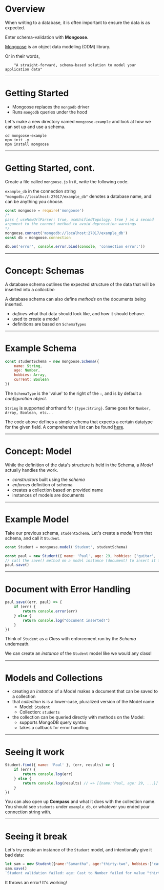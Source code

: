 # Overview

When writing to a database, it is often important to ensure the data is as expected.

Enter schema-validation with **Mongoose**. 

[Mongoose](https://mongoosejs.com/) is an object data modeling (ODM) library.
 
Or in their words,

        "A straight-forward, schema-based solution to model your application data"

---

# Getting Started

* Mongoose replaces the `mongodb` driver
* Runs `mongodb` queries under the hood

Let's make a new directory named `mongoose-example` and look at how we can set up and use a schema.

```
cd mongoose-example
npm init -y
npm install mongoose
```

---

# Getting Started, cont.
Create a file called `mongoose.js`
In it, write the following code.

`example_db` in the connection string `"mongodb://localhost:27017/example_db"` denotes a database name, and can be anything you choose. 

```javascript
const mongoose = require('mongoose')
/* 
pass { useNewUrlParser: true, useUnifiedTopology: true } as a second 
argument to the connect method to avoid deprecation warnings
*/
mongoose.connect('mongodb://localhost:27017/example_db') 
const db = mongoose.connection

db.on('error', console.error.bind(console, 'connection error:'))
```

---

# Concept: Schemas

A database schema outlines the expected structure of the data that will be inserted into a *collection*

A database schema can also define *methods* on the documents being inserted. 

* *defines* what that data should look like, and how it should behave.
* used to create a *model* 
* definitions are based on `SchemaTypes`

---

# Example Schema 

```javascript
const studentSchema = new mongoose.Schema({
    name: String,
    age: Number,
    hobbies: Array,
    current: Boolean
})
```

The `SchemaType` is the 'value' to the right of the `:`, and is by default a *configuration object*.

`String` is supported shorthand for `{type:String}`. Same goes for `Number, Array, Boolean, etc...`

The code above defines a simple schema that expects a certain datatype for the given field.
A comprehensive list can be found [here](https://mongoosejs.com/docs/guide.html#definition).

---

# Concept: Model

While the definition of the data's structure is held in the Schema, a *Model* actually handles the work.

* *constructors* built using the *schema*
* *enforces* definition of schema
* creates a collection based on provided name
* instances of models are documents

---

# Example Model
Take our previous schema, `studentSchema`. Let's create a *model* from that schema, and call it `Student`.

```javascript
const Student = mongoose.model('Student', studentSchema)

const paul = new Student({ name: 'Paul', age: 29, hobbies: ['guitar', 'd&d', 'coding'] })
// call the save() method on a model instance (document) to insert it to the collection 
paul.save()
```

---

# Document with Error Handling

```javascript
paul.save((err, paul) => {
    if (err) {
        return console.error(err)
    } else {
        return console.log("document inserted!")
    }
})
```
Think of `Student` as a *Class* with enforcement run by the *Schema* underneath.

We can create an *instance* of the `Student` model like we would any class!

---

# Models and Collections

* creating an *instance* of a Model makes a document that can be saved to a collection
* that *collection* is is a lower-case, pluralized version of the Model name 
    - Model: `Student`
    - Collection: `students`
* the collection can be queried directly with methods on the Model:
    - supports MongoDB query syntax
    - takes a callback for error handling

---

# Seeing it work

```javascript
Student.find({ name: 'Paul' }, (err, results) => {
    if (err) {
        return console.log(err)
    } else {
        return console.log(results) // => [{name:'Paul, age: 29, ...}]
    }
})
```

You can also open up **Compass** and what it does with the collection name. 
You should see `students` under `example_db`, or whatever you ended your connection string with.

---

# Seeing it break

Let's try create an instance of the `Student` model, and intentionally give it bad data:

```javascript
let sam = new Student({name:"Samantha", age:"thirty-two", hobbies:["carpentry", "archery"]})
sam.save()
`Student validation failed: age: Cast to Number failed for value "thirty-two" at path "age"`
```
It throws an error! It's working!